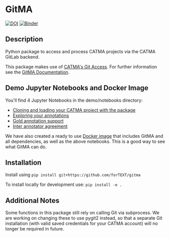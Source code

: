 # GitMA

[![DOI](https://zenodo.org/badge/DOI/10.5281/zenodo.6330464.svg)](https://doi.org/10.5281/zenodo.6330464)
[![Binder](https://mybinder.org/badge_logo.svg)](https://mybinder.org/v2/gh/forTEXT/gitma/HEAD?labpath=demo%2Fnotebooks%2Fexplore_annotations.ipynb)

## Description

Python package to access and process CATMA projects via the CATMA GitLab backend.

This package makes use of [CATMA's Git Access](https://catma.de/documentation/git-access/).
For further information see the [GitMA Documentation](https://gitma.readthedocs.io/en/latest/index.html).

## Demo Jupyter Notebooks and Docker Image

You'll find 4 Jupyter Notebooks in the demo/notebooks directory:

- [Cloning and loading your CATMA project with the package](https://github.com/forTEXT/gitma/blob/main/demo/notebooks/load_project_from_gitlab.ipynb)
- [Exploring your annotations](https://github.com/forTEXT/gitma/blob/main/demo/notebooks/explore_annotations.ipynb)
- [Gold annotation support](https://github.com/forTEXT/gitma/blob/main/demo/notebooks/gold_annotation_support.ipynb)
- [Inter annotator agreement](https://github.com/forTEXT/gitma/blob/main/demo/notebooks/inter_annotator_agreement.ipynb)

We have also created a ready to use [Docker image](https://github.com/forTEXT/gitma/blob/main/docker/README.md) that includes GitMA and all dependencies, as
well as the above notebooks. This is a good way to see what GitMA can do.

## Installation

Install using `pip install git+https://github.com/forTEXT/gitma`

To install locally for development use: `pip install -e .`

## Additional Notes

Some functions in this package still rely on calling Git via subprocess. We are working on changing these to use pygit2 instead, so that a separate Git
installation (with valid saved credentials for your CATMA account) will no longer be required in future.
